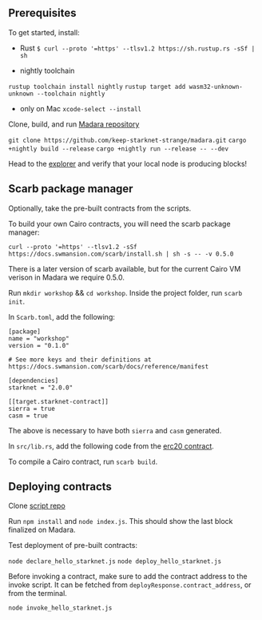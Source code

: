 ## Prerequisites 

To get started, install: 

- Rust 
`$ curl --proto '=https' --tlsv1.2 https://sh.rustup.rs -sSf | sh`


- nightly toolchain 

`rustup toolchain install nightly`
`rustup target add wasm32-unknown-unknown --toolchain nightly`

- only on Mac 
`xcode-select --install`

Clone, build, and run [Madara repository](https://github.com/keep-starknet-strange/madara)

`git clone https://github.com/keep-starknet-strange/madara.git`
`cargo +nightly build --release`
`cargo +nightly run --release -- --dev`

Head to the [explorer](https://polkadot.js.org/apps/#/explorer) and verify that your local node is producing blocks!


## Scarb package manager

Optionally, take the pre-built contracts from the scripts. 

To build your own Cairo contracts, you will need the scarb package manager:

`curl --proto '=https' --tlsv1.2 -sSf https://docs.swmansion.com/scarb/install.sh | sh -s -- -v 0.5.0`

There is a later version of scarb available, but for the current Cairo VM verison in Madara we require 0.5.0. 

Run `mkdir workshop` && `cd workshop`.
Inside the project folder, run `scarb init`.

In `Scarb.toml`, add the following:

```
[package]
name = "workshop"
version = "0.1.0"

# See more keys and their definitions at https://docs.swmansion.com/scarb/docs/reference/manifest

[dependencies]
starknet = "2.0.0"

[[target.starknet-contract]]
sierra = true
casm = true
```

The above is necessary to have both `sierra` and `casm` generated. 

In `src/lib.rs`, add the following code from the [erc20 contract](https://github.com/keep-starknet-strange/madara/blob/main/cairo-contracts/src/cairo_1/erc20/erc20.cairo).

To compile a Cairo contract, run `scarb build`.


## Deploying contracts 

Clone [script repo](https://github.com/lana-shanghai/madara_contract_scripts)

Run `npm install` and `node index.js`. This should show the last block finalized on Madara.

Test deployment of pre-built contracts: 

`node declare_hello_starknet.js`
`node deploy_hello_starknet.js`

Before invoking a contract, make sure to add the contract address to the invoke script. It can be fetched from `deployResponse.contract_address`, or from the terminal.

`node invoke_hello_starknet.js`

